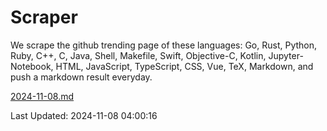 # Scraper

We scrape the github trending page of these languages: Go, Rust, Python, Ruby, C++, C, Java, Shell, Makefile, Swift, Objective-C, Kotlin, Jupyter-Notebook, HTML, JavaScript, TypeScript, CSS, Vue, TeX, Markdown, and push a markdown result everyday.

[2024-11-08.md](https://github.com/yangwenmai/github-trending-backup/blob/master/2024-11-08.md)

Last Updated: 2024-11-08 04:00:16